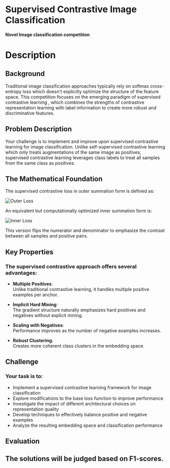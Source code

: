 # Supervised Contrastive Image Classification

#### Novel Image classification competition

# Description

## Background

Traditional image classification approaches typically rely on softmax cross-entropy loss which doesn't explicitly optimize the structure of the feature space. This competition focuses on the emerging paradigm of supervised contrastive learning , which combines the strengths of contrastive representation learning with label information to create more robust and discriminative features.

## Problem Description

Your challenge is to implement and improve upon supervised contrastive learning for image classification. Unlike self-supervised contrastive learning which only treats augmentations of the same image as positives, supervised contrastive learning leverages class labels to treat all samples from the same class as positives.

## The Mathematical Foundation

The supervised contrastive loss in outer summation form is defined as:

![Outer Loss](https://latex.codecogs.com/png.image?\dpi{110}color{White}L_{sup}=\sum_{i\in%20I}%20\frac{-1}{|P(i)|}%20\sum_{p\in%20P(i)}%20\log\frac{\exp(z_i\cdot%20z_p/\tau)}{\sum_{a\in%20A(i)}\exp(z_i\cdot%20z_a/\tau)})


An equivalent but computationally optimized inner summation form is:

![Inner Loss](https://latex.codecogs.com/png.image?\dpi{110}color{White}L_{sup}=\sum_{i\in%20I}%20\log\left(\frac{\sum_{a\in%20A(i)}%20\exp(z_i\cdot%20z_a/\tau)}{\sum_{p\in%20P(i)}%20\exp(z_i\cdot%20z_p/\tau)}\right))

This version flips the numerator and denominator to emphasize the contrast between all samples and positive pairs.

## Key Properties

### The supervised contrastive approach offers several advantages:

- **Multiple Positives**:  
  Unlike traditional contrastive learning, it handles multiple positive examples per anchor.

- **Implicit Hard Mining**:  
  The gradient structure naturally emphasizes hard positives and negatives without explicit mining.

- **Scaling with Negatives**:  
  Performance improves as the number of negative examples increases.

- **Robust Clustering**:  
  Creates more coherent class clusters in the embedding space.

## Challenge

### Your task is to:
- Implement a supervised contrastive learning framework for image classification
- Explore modifications to the base loss function to improve performance
- Investigate the impact of different architectural choices on representation quality
- Develop techniques to effectively balance positive and negative examples
- Analyze the resulting embedding space and classification performance

## Evaluation
## The solutions will be judged based on F1-scores.
